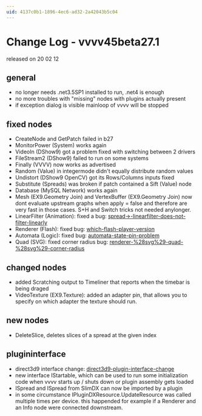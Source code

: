 ```yaml
---
uid: 4137c0b1-1896-4ec6-ad32-2a42043b5c04
---
```


# Change Log - vvvv45beta27.1
released on 20 02 12   

## general
* no longer needs .net3.5SP1 installed to run, .net4 is enough  
* no more troubles with "missing" nodes with plugins actually present  
* if exception dialog is visible mainloop of vvvv will be stopped  

## fixed nodes
* CreateNode and GetPatch failed in b27  
* MonitorPower (System) works again  
* VideoIn (DShow9) got a problem fixed with switching between 2 drivers  
* FileStream2 (DShow9) failed to run on some systems  
* Finally (VVVV) now works as advertised  
* Random (Value) in integermode didn't equally distribute random values  
* Undistort (DShow9 OpenCV) got its Rows/Columns inputs fixed   
* Substitute (Spreads) was broken if patch contained a Sift (Value) node  
* Database (MySQL Network) works again  
* Mesh (EX9.Geometry Join) and VertexBuffer (EX9.Geometry Join) now dont evaluate upstream graphs when apply = false and therefore are very fast in those cases. S+H and Switch tricks not needed anylonger.  
* LinearFilter (Animation): fixed a bug: <a href="https://discourse.vvvv.org/t/spread->-linearfilter-does-not-filter-linearly" class="extURL forum" target="_blank">spread->-linearfilter-does-not-filter-linearly</a>  
* Renderer (Flash): fixed bug: <a href="https://discourse.vvvv.org/t/which-flash-player-version" class="extURL forum" target="_blank">which-flash-player-version</a>  
* Automata (Logic): fixed bug: <a href="https://discourse.vvvv.org/t/automata-state-pin-problem" class="extURL forum" target="_blank">automata-state-pin-problem</a>  
* Quad (SVG): fixed corner radius bug: <a href="https://discourse.vvvv.org/t/renderer-%28svg%29-quad-%28svg%29-corner-radius" class="extURL forum" target="_blank">renderer-%28svg%29-quad-%28svg%29-corner-radius</a>  
 
## changed nodes
* added <span class="pin">Scratching</span> output to Timeliner that reports when the timebar is being draged  
* VideoTexture (EX9.Texture): added an adapter pin, that allows you to specify on which adapter the texture should run.  

## new nodes
* DeleteSlice, deletes slices of a spread at the given index  

## plugininterface
* direct3d9 interface change: <a href="https://vvvv.org/blog/direct3d9-plugin-interface-change" class="extURL blog" target="_blank">direct3d9-plugin-interface-change</a>  
* new interface IStartable, which can be used to run some initialization code when vvvv starts up / shuts down or plugin assembly gets loaded  
* ISpread<Quaternion> and ISpread<Color4> from SlimDX can now be imported by a plugin  
* in some circumstance IPluginDXResource.UpdateResource was called multiple times per device. this happended for example if a Renderer and an Info node were connected downstream.